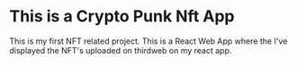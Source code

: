 # This is a Crypto Punk Nft App

This is my first NFT related project. 
This is a React Web App where the I've displayed the NFT's uploaded on thirdweb on my react app.

